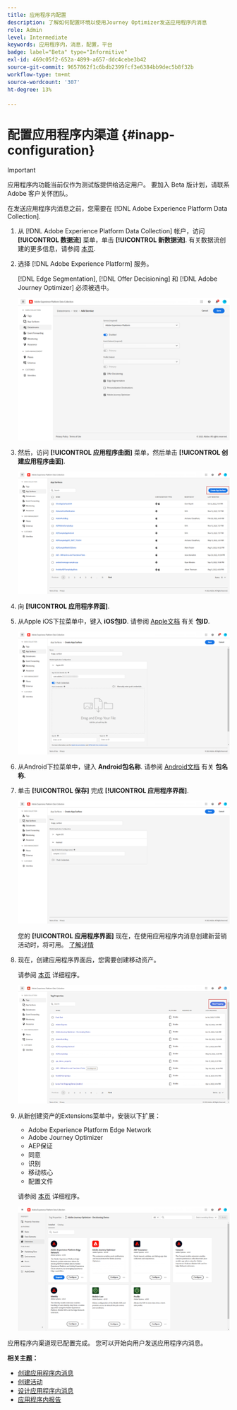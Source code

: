 ```yaml
---
title: 应用程序内配置
description: 了解如何配置环境以使用Journey Optimizer发送应用程序内消息
role: Admin
level: Intermediate
keywords: 应用程序内，消息，配置，平台
badge: label="Beta" type="Informitive"
exl-id: 469c05f2-652a-4899-a657-ddc4cebe3b42
source-git-commit: 9657862f1c6bdb2399fcf3e6384bb9dec5b8f32b
workflow-type: tm+mt
source-wordcount: '307'
ht-degree: 13%

---
```


# 配置应用程序内渠道 {#inapp-configuration}

>[!IMPORTANT]
>
>应用程序内功能当前仅作为测试版提供给选定用户。 要加入 Beta 版计划，请联系 Adobe 客户关怀团队。

在发送应用程序内消息之前，您需要在 [!DNL Adobe Experience Platform Data Collection].

1. 从 [!DNL Adobe Experience Platform Data Collection] 帐户，访问 **[!UICONTROL 数据流]** 菜单，单击 **[!UICONTROL 新数据流]**. 有关数据流创建的更多信息，请参阅 [本页](https://aep-sdks.gitbook.io/docs/getting-started/configure-datastreams).

1. 选择 [!DNL Adobe Experience Platform] 服务。

   [!DNL Edge Segmentation], [!DNL Offer Decisioning] 和 [!DNL Adobe Journey Optimizer] 必须被选中。

   ![](assets/inapp_config_6.png)

1. 然后，访问 **[!UICONTROL 应用程序曲面]** 菜单，然后单击 **[!UICONTROL 创建应用程序曲面]**.

   ![](assets/inapp_config_1.png)

1. 向 **[!UICONTROL 应用程序界面]**.

1. 从Apple iOS下拉菜单中，键入 **iOS包ID**. 请参阅 [Apple文档](https://developer.apple.com/documentation/appstoreconnectapi/bundle_ids) 有关 **包ID**.

   ![](assets/inapp_config_2.png)

1. 从Android下拉菜单中，键入 **Android包名称**. 请参阅 [Android文档](https://support.google.com/admob/answer/9972781?hl=en#:~:text=The%20package%20name%20of%20an,supported%20third%2Dparty%20Android%20stores) 有关 **包名称**.

1. 单击 **[!UICONTROL 保存]** 完成 **[!UICONTROL 应用程序界面]**.

   ![](assets/inapp_config_3.png)

   您的 **[!UICONTROL 应用程序界面]** 现在，在使用应用程序内消息创建新营销活动时，将可用。 [了解详情](create-in-app.md)

1. 现在，创建应用程序界面后，您需要创建移动资产。

   请参阅 [本页](https://experienceleague.adobe.com/docs/experience-platform/tags/admin/companies-and-properties.html#for-mobile) 详细程序。

   ![](assets/inapp_config_4.png)

1. 从新创建资产的Extensions菜单中，安装以下扩展：

   * Adobe Experience Platform Edge Network
   * Adobe Journey Optimizer
   * AEP保证
   * 同意
   * 识别
   * 移动核心
   * 配置文件

   请参阅 [本页](https://experienceleague.adobe.com/docs/experience-platform/tags/ui/extensions/overview.html?lang=en#add-a-new-extension) 详细程序。

   ![](assets/inapp_config_5.png)

应用程序内渠道现已配置完成。 您可以开始向用户发送应用程序内消息。

**相关主题：**

* [创建应用程序内消息](create-in-app.md)
* [创建活动](../campaigns/create-campaign.md)
* [设计应用程序内消息](design-in-app.md)
* [应用程序内报告](../reports/campaign-global-report.md#inapp-report)
